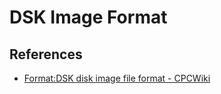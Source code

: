 # DSK Image Format

## References

- [Format:DSK disk image file format - CPCWiki](https://www.cpcwiki.eu/index.php/Format:DSK_disk_image_file_format)